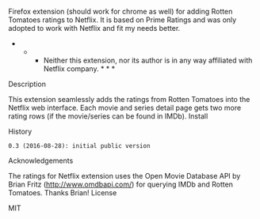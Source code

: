 Firefox extension (should work for chrome as well) for adding Rotten Tomatoes ratings to Netflix. It is based on Prime Ratings and was only adopted to work with Netflix and fit my needs better.

* * * Neither this extension, nor its author is in any way affiliated with Netflix company. * * *


Description

This extension seamlessly adds the ratings from Rotten Tomatoes into the Netflix web interface. Each movie and series detail page gets two more rating rows (if the movie/series can be found in IMDb).
Install

History

    0.3 (2016-08-28): initial public version

Acknowledgements

The ratings for Netflix extension uses the Open Movie Database API by Brian Fritz (http://www.omdbapi.com/) for querying IMDb and Rotten Tomatoes. Thanks Brian!
License

MIT
